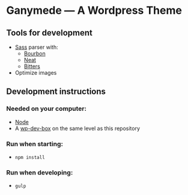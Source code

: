 # Ganymede — A Wordpress Theme

## Tools for development
- [Sass](http://sass-lang.com) parser with:
  - [Bourbon](http://bourbon.io)
  - [Neat](http://neat.bourbon.io)
  - [Bitters](http://bitters.bourbon.io)
- Optimize images

## Development instructions

### Needed on your computer:
- [Node](https://nodejs.org)
- A [wp-dev-box](https://github.com/reinier/wp-dev-box) on the same level as this repository

### Run when starting:
- `npm install`

### Run when developing:
- `gulp`
